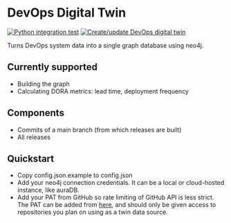 # DevOps Digital Twin

[![Python integration test](https://github.com/jangruenwaldt/devops-digital-twin/actions/workflows/integration_test.yaml/badge.svg)](https://github.com/jangruenwaldt/devops-digital-twin/actions/workflows/integration_test.yaml)
[![Create/update DevOps digital twin](https://github.com/jangruenwaldt/devops-digital-twin/actions/workflows/create_twin.yaml/badge.svg)](https://github.com/jangruenwaldt/devops-digital-twin/actions/workflows/create_twin.yaml)

Turns DevOps system data into a single graph database using neo4j.

## Currently supported

- Building the graph
- Calculating DORA metrics: lead time, deployment frequency

## Components

- Commits of a main branch (from which releases are built)
- All releases

## Quickstart

- Copy config.json.example to config.json
- Add your neo4j connection credentials. It can be a local or cloud-hosted instance, like auraDB.
- Add your PAT from GitHub so rate limiting of GitHub API is less strict.
  The PAT can be added from [here](https://github.com/settings/tokens), and should only be given access to repositories
  you plan on using as a twin data source.  
